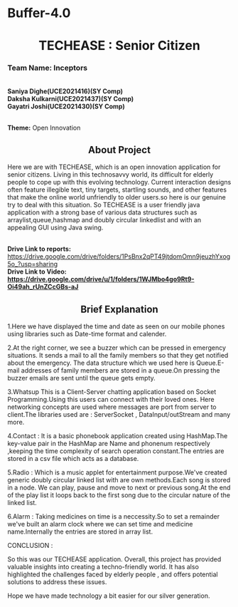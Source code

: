 # Buffer-4.0

<h1 align="center" id="title">TECHEASE : Senior Citizen </h1>


<h3><b>Team Name: Inceptors</b></h3><br>
<b>Saniya Dighe(UCE2021416)(SY Comp)<br>
Daksha Kulkarni(UCE2021437)(SY Comp)<br>
Gayatri Joshi(UCE2021430)(SY Comp)<br></b><br>


<b>Theme:</b> Open Innovation<br>

 <h2 align="center" id="title">About Project</h2>
                                                       

Here we are with TECHEASE, which is an open innovation application for senior citizens.
Living in this technosavvy world, its difficult for elderly people to cope up with this evolving technology. Current interaction designs often feature illegible text, tiny targets, startling sounds, and other features that make the online world unfriendly to older users.so here is our genuine try to deal with this situation.
So TECHEASE is a user friendly java application with a strong base of various data structures such as arraylist,queue,hashmap and doubly circular linkedlist and with an appealing GUI using Java swing.
<br><br>

<b>Drive Link to reports:</b> https://drive.google.com/drive/folders/1PsBnx2qPT49jtdomOmn9jeuzhYxog5o_?usp=sharing<br>
<b>Drive Link to Video: https://drive.google.com/drive/u/1/folders/1WJMbo4go9Rt9-Oi49ah_rUnZCcGBs-aJ</b><br>

<h2 align="center" id="title">Brief Explanation</h2>
<p>1.Here we have displayed the time and date as seen on our mobile phones using libraries such as Date-time format and calender.

2.At the right corner, we see a buzzer which can be pressed in emergency situations.
It sends a mail to all the family members so that they get notified about the emergency.
The data structure which we used here is Queue.E-mail addresses of family members are stored in a queue.On pressing the buzzer emails are sent until the queue gets empty. 

3.Whatsup
This is a Client-Server  chatting application based on Socket Programming.Using this users can connect with their loved ones. Here networking concepts are used where messages are port from server to client.The libraries used are :
ServerSocket , DataInput/outStream and many more.

4.Contact : 
It is a basic phonebook application created using HashMap.The key-value pair in the HashMap are Name and phonenum respectively ,keeping the time complexity of search operation constant.The entries are stored in a csv file which acts as a database.

5.Radio :
Which is a music applet for entertainment purpose.We've created generic doubly circular linked list with are own methods.Each song is stored in a node. We can play, pause and move to next or previous song.At the end of the play list it loops back to the first song due to the circular nature of the linked list.

6.Alarm :
Taking medicines on time is a neccessity.So to set a remainder we've built an alarm clock where we can set time and medicine name.Internally the entries are stored in array list.

CONCLUSION : 

So this was our TECHEASE application.
Overall, this project has provided valuable insights into creating a techno-friendly world.
It has also highlighted the challenges faced by elderly people , and offers potential solutions to address these issues.

Hope we have made technology a bit easier for our silver generation.
</p>
















